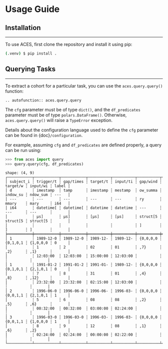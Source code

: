 # Usage Guide

## Installation

______________________________________________________________________

To use ACES, first clone the repository and install it using pip:

```bash
(.venv) $ pip install .
```

## Querying Tasks

______________________________________________________________________

To extract a cohort for a particular task, you can use the `aces.query.query()` function:

```{eval-rst}
.. autofunction:: aces.query.query
```

The `cfg` parameter must be of type `dict()`, and the `df_predicates` parameter must be of type `polars.DataFrame()`.
Otherwise, `aces.query.query()` will raise a `TypeError` exception.

Details about the configuration language used to define the `cfg` parameter can be found in {doc}`/configuration`.

For example, assuming `cfg` and `df_predicates` are defined properly, a query can be run using:

```python
>>> from aces import query
>>> query.query(cfg, df_predicates)
```

```
shape: (4, 9)
┌───────────┬───────────┬───────────┬──────────┬──────────┬──────────┬──────────┬──────────┬───────┐
│ subject_i ┆ trigger/t ┆ gap/times ┆ target/t ┆ input/ti ┆ gap/wind ┆ target/w ┆ input/wi ┆ label │
│ d         ┆ imestamp  ┆ tamp      ┆ imestamp ┆ mestamp  ┆ ow_summa ┆ indow_su ┆ ndow_sum ┆ ---   │
│ ---       ┆ ---       ┆ ---       ┆ ---      ┆ ---      ┆ ry       ┆ mmary    ┆ mary     ┆ i64   │
│ i64       ┆ datetime[ ┆ datetime[ ┆ datetime ┆ datetime ┆ ---      ┆ ---      ┆ ---      ┆       │
│           ┆ μs]       ┆ μs]       ┆ [μs]     ┆ [μs]     ┆ struct[5 ┆ struct[5 ┆ struct[5 ┆       │
│           ┆           ┆           ┆          ┆          ┆ ]        ┆ ]        ┆ ]        ┆       │
╞═══════════╪═══════════╪═══════════╪══════════╪══════════╪══════════╪══════════╪══════════╪═══════╡
│ 1         ┆ 1989-12-0 ┆ 1989-12-0 ┆ 1989-12- ┆ 1989-12- ┆ {0,0,0,0 ┆ {0,1,0,1 ┆ {1,0,0,0 ┆ 0     │
│           ┆ 1         ┆ 2         ┆ 02       ┆ 01       ┆ ,7}      ┆ ,2}      ┆ ,1}      ┆       │
│           ┆ 12:03:00  ┆ 12:03:00  ┆ 15:00:00 ┆ 12:03:00 ┆          ┆          ┆          ┆       │
│ 1         ┆ 1991-01-2 ┆ 1991-01-2 ┆ 1991-01- ┆ 1989-12- ┆ {0,0,0,0 ┆ {0,1,0,1 ┆ {2,1,0,1 ┆ 0     │
│           ┆ 7         ┆ 8         ┆ 31       ┆ 01       ┆ ,4}      ┆ ,8}      ┆ ,12}     ┆       │
│           ┆ 23:32:00  ┆ 23:32:00  ┆ 02:15:00 ┆ 12:03:00 ┆          ┆          ┆          ┆       │
│ 2         ┆ 1996-06-0 ┆ 1996-06-0 ┆ 1996-06- ┆ 1996-03- ┆ {0,0,0,0 ┆ {0,0,1,1 ┆ {2,1,0,1 ┆ 1     │
│           ┆ 5         ┆ 6         ┆ 08       ┆ 08       ┆ ,2}      ┆ ,5}      ┆ ,6}      ┆       │
│           ┆ 00:32:00  ┆ 00:32:00  ┆ 03:00:00 ┆ 02:24:00 ┆          ┆          ┆          ┆       │
│ 3         ┆ 1996-03-0 ┆ 1996-03-0 ┆ 1996-03- ┆ 1996-03- ┆ {0,0,0,0 ┆ {0,0,1,1 ┆ {1,0,0,0 ┆ 1     │
│           ┆ 8         ┆ 9         ┆ 12       ┆ 08       ┆ ,1}      ┆ ,6}      ┆ ,2}      ┆       │
│           ┆ 02:24:00  ┆ 02:24:00  ┆ 00:00:00 ┆ 02:22:00 ┆          ┆          ┆          ┆       │
└───────────┴───────────┴───────────┴──────────┴──────────┴──────────┴──────────┴──────────┴───────┘
```
